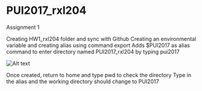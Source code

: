 
# PUI2017_rxl204
Assignment 1 

Creating HW1_rxl204 folder and sync with Github
Creating an environmental variable and creating alias using command export
Adds $PUI2017 as alias command to enter directory named PUI2017_rxl204 by
typing pui2017

![Alt text](/Screenshots/HW1_environmental_variable.JPG)

Once created, return to home and type pwd to check the directory
Type in the alias and the working directory should change to PUI2017

